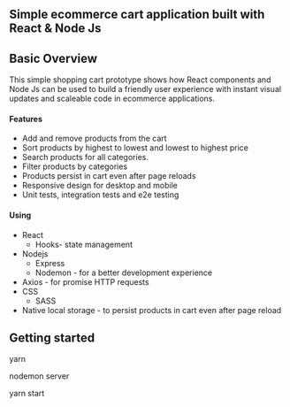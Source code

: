 ##  Simple ecommerce cart application built with React & Node Js

## Basic Overview 

This simple shopping cart prototype shows how React components and Node Js can be used to build a friendly user experience with instant visual updates and scaleable code in ecommerce applications.

#### Features

- Add and remove products from the  cart
- Sort products by highest to lowest and lowest to highest price
- Search products for all categories.
- Filter products by categories
- Products persist in cart even after page reloads
- Responsive design for desktop and mobile
- Unit tests, integration tests and e2e testing


#### Using

- React
  - Hooks- state management
- Nodejs
  - Express 
  - Nodemon - for a better development experience
- Axios - for promise HTTP requests
- CSS
  - SASS
- Native local storage - to persist products in cart even after page reload

## Getting started

<!-- / First, Install the needed packages */ -->
yarn

<!-- /*  To start  Node  */ -->
nodemon server
<!-- /*  To start  React */ -->
yarn start 

